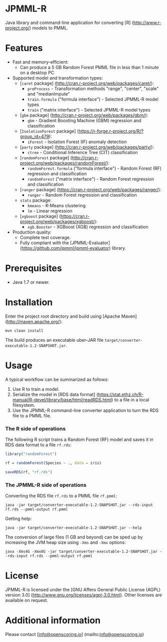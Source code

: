 JPMML-R
=======

Java library and command-line application for converting [R] (http://www.r-project.org/) models to PMML.

# Features #

* Fast and memory-efficient:
  * Can produce a 5 GB Random Forest PMML file in less than 1 minute on a desktop PC
* Supported model and transformation types:
  * [`caret` package] (http://cran.r-project.org/web/packages/caret/):
    * `preProcess` - Transformation methods "range", "center", "scale" and "medianImpute"
    * `train.formula` ("formula interface") - Selected JPMML-R model types
    * `train` ("matrix interface") - Selected JPMML-R model types
  * [`gbm` package] (http://cran.r-project.org/web/packages/gbm/):
    * `gbm` - Gradient Boosting Machine (GBM) regression and classification
  * [`IsolationForest` package] (https://r-forge.r-project.org/R/?group_id=479):
    * `iForest` - Isolation Forest (IF) anomaly detection
  * [`party` package] (http://cran.r-project.org/web/packages/party/):
    * `ctree` - Conditional Inference Tree (CIT) classification
  * [`randomForest` package] (http://cran.r-project.org/web/packages/randomForest/):
    * `randomForest.formula` ("formula interface") - Random Forest (RF) regression and classification
    * `randomForest` ("matrix interface") - Random Forest regression and classification
  * [`ranger` package] (https://cran.r-project.org/web/packages/ranger/):
    * `ranger` - Random Forest regression and classification
  * `stats` package:
    * `kmeans` - K-Means clustering
    * `lm` - Linear regression
  * [`xgboost` package] (https://cran.r-project.org/web/packages/xgboost/):
    * `xgb.Booster` - XGBoost (XGB) regression and classification
* Production quality:
  * Complete test coverage.
  * Fully compliant with the [JPMML-Evaluator] (https://github.com/jpmml/jpmml-evaluator) library.

# Prerequisites #

* Java 1.7 or newer.

# Installation #

Enter the project root directory and build using [Apache Maven] (http://maven.apache.org/):
```
mvn clean install
```

The build produces an executable uber-JAR file `target/converter-executable-1.2-SNAPSHOT.jar`.

# Usage #

A typical workflow can be summarized as follows:

1. Use R to train a model.
2. Serialize the model in [RDS data format] (https://stat.ethz.ch/R-manual/R-devel/library/base/html/readRDS.html) to a file in a local filesystem.
3. Use the JPMML-R command-line converter application to turn the RDS file to a PMML file.

### The R side of operations

The following R script trains a Random Forest (RF) model and saves it in RDS data format to a file `rf.rds`:
```R
library("randomForest")

rf = randomForest(Species ~ ., data = iris)

saveRDS(rf, "rf.rds")
```

### The JPMML-R side of operations

Converting the RDS file `rf.rds` to a PMML file `rf.pmml`:
```
java -jar target/converter-executable-1.2-SNAPSHOT.jar --rds-input rf.rds --pmml-output rf.pmml
```

Getting help:
```
java -jar target/converter-executable-1.2-SNAPSHOT.jar --help
```

The conversion of large files (1 GB and beyond) can be sped up by increasing the JVM heap size using `-Xms` and `-Xmx` options:
```
java -Xms4G -Xmx8G -jar target/converter-executable-1.2-SNAPSHOT.jar --rds-input rf.rds --pmml-output rf.pmml
```

# License #

JPMML-R is licensed under the [GNU Affero General Public License (AGPL) version 3.0] (http://www.gnu.org/licenses/agpl-3.0.html). Other licenses are available on request.

# Additional information #

Please contact [info@openscoring.io] (mailto:info@openscoring.io)
